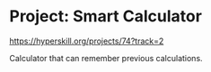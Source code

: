 # Project: Smart Calculator
https://hyperskill.org/projects/74?track=2

Calculator that can remember previous calculations.
